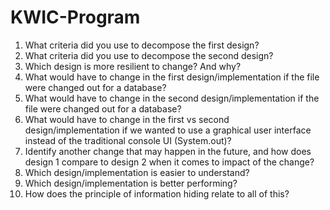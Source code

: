 # KWIC-Program

1. What criteria did you use to decompose the first design?
2. What criteria did you use to decompose the second design?
3. Which design is more resilient to change? And why?
4. What would have to change in the first design/implementation if the file were changed out for a database?
5. What would have to change in the second design/implementation if the file were changed out for a database?
6. What would have to change in the first vs second design/implementation if we wanted to use a graphical user interface instead of the traditional console UI (System.out)?
7. Identify another change that may happen in the future, and how does design 1 compare to design 2 when it comes to impact of the change?
8. Which design/implementation is easier to understand?
9. Which design/implementation is better performing?
10. How does the principle of information hiding relate to all of this?
